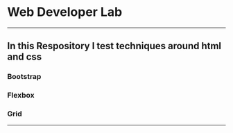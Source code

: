# Web Developer Lab

---

## In this Respository I test techniques around html and css

### Bootstrap
### Flexbox
### Grid

---



